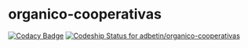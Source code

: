 # organico-cooperativas

[![Codacy Badge](https://api.codacy.com/project/badge/Grade/0e1c389fc1e144e99136c42452ac61dd)](https://www.codacy.com/app/adbetin/organico-cooperativas?utm_source=github.com&utm_medium=referral&utm_content=adbetin/organico-cooperativas&utm_campaign=badger)
[ ![Codeship Status for adbetin/organico-cooperativas](https://app.codeship.com/projects/9ae3e0d0-9f31-0135-da1e-0ada79383e49/status?branch=master)](https://app.codeship.com/projects/253579)